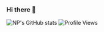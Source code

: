 ### Hi there 👋

![NP's GitHub stats](https://github-readme-stats.vercel.app/api?username=PR0Grammar&show_icons=true&theme=radical)
![Profile Views](https://gpvc.arturio.dev/PR0Grammar)

<!--
**PR0Grammar/PR0Grammar** is a ✨ _special_ ✨ repository because its `README.md` (this file) appears on your GitHub profile.

Here are some ideas to get you started:

- 🔭 I’m currently working on ...
- 🌱 I’m currently learning ...
- 👯 I’m looking to collaborate on ...
- 🤔 I’m looking for help with ...
- 💬 Ask me about ...
- 📫 How to reach me: ...
- 😄 Pronouns: ...
- ⚡ Fun fact: ...
-->

